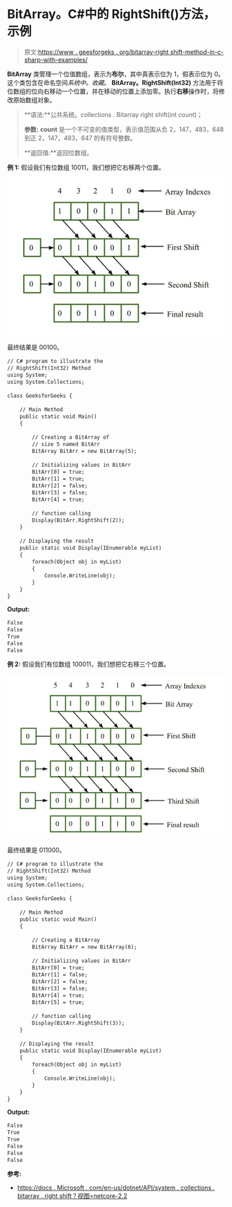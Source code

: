 # BitArray。C#中的 RightShift()方法，示例

> 原文:[https://www . geesforgeks . org/bitarray-right shift-method-in-c-sharp-with-examples/](https://www.geeksforgeeks.org/bitarray-rightshift-method-in-c-sharp-with-examples/)

**BitArray** 类管理一个位值数组，表示为**布尔**，其中真表示位为 1，假表示位为 0。这个类包含在命名空间*系统中。收藏*。 **BitArray。RightShift(Int32)** 方法用于将位数组的位向右移动一个位置，并在移动的位置上添加零。执行**右移**操作时，将修改原始数组对象。

> **语法:**公共系统。collections . Bitarray right shift(int count)；
> 
> **参数:**
> **count** 是一个不可变的值类型，表示值范围从负 2，147，483，648 到正 2，147，483，647 的有符号整数。
> 
> **返回值:**返回位数组。

**例 1:** 假设我们有位数组 10011，我们想把它右移两个位置。

![](img/6319d0bafdc86deaa5fdebd11e190e7c.png)

最终结果是 00100。

```
// C# program to illustrate the 
// RightShift(Int32) Method
using System;
using System.Collections;

class GeeksforGeeks {

    // Main Method
    public static void Main()
    {

        // Creating a BitArray of 
        // size 5 named BitArr
        BitArray BitArr = new BitArray(5);

        // Initializing values in BitArr
        BitArr[0] = true;
        BitArr[1] = true;
        BitArr[2] = false;
        BitArr[3] = false;
        BitArr[4] = true;

        // function calling
        Display(BitArr.RightShift(2));
    }

    // Displaying the result
    public static void Display(IEnumerable myList)
    {
        foreach(Object obj in myList)
        {
            Console.WriteLine(obj);
        }
    }
}
```

**Output:**

```
False
False
True
False
False

```

**例 2:** 假设我们有位数组 100011，我们想把它右移三个位置。

![](img/236657d7b30f75b8bd89313857857bd9.png)

最终结果是 011000。

```
// C# program to illustrate the 
// RightShift(Int32) Method
using System;
using System.Collections;

class GeeksforGeeks {

    // Main Method
    public static void Main()
    {

        // Creating a BitArray
        BitArray BitArr = new BitArray(6);

        // Initializing values in BitArr
        BitArr[0] = true;
        BitArr[1] = false;
        BitArr[2] = false;
        BitArr[3] = false;
        BitArr[4] = true;
        BitArr[5] = true;

        // function calling
        Display(BitArr.RightShift(3));
    }

    // Displaying the result
    public static void Display(IEnumerable myList)
    {
        foreach(Object obj in myList)
        {
            Console.WriteLine(obj);
        }
    }
}
```

**Output:**

```
False
True
True
False
False
False

```

**参考:**

*   [https://docs . Microsoft . com/en-us/dotnet/API/system . collections . bitarray . right shift？视图=netcore-2.2](https://docs.microsoft.com/en-us/dotnet/api/system.collections.bitarray.rightshift?view=netcore-2.2)